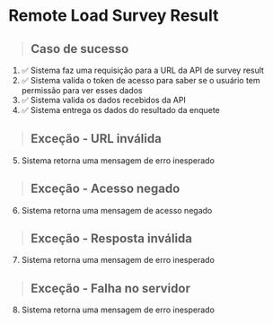 # Remote Load Survey Result

> ## Caso de sucesso
1. ✅ Sistema faz uma requisição para a URL da API de survey result
2. ✅ Sistema valida o token de acesso para saber se o usuário tem permissão para ver esses dados
3. ✅ Sistema valida os dados recebidos da API
4. ✅ Sistema entrega os dados do resultado da enquete

> ## Exceção - URL inválida
5. Sistema retorna uma mensagem de erro inesperado

> ## Exceção - Acesso negado
6. Sistema retorna uma mensagem de acesso negado

> ## Exceção - Resposta inválida
7. Sistema retorna uma mensagem de erro inesperado

> ## Exceção - Falha no servidor
8. Sistema retorna uma mensagem de erro inesperado